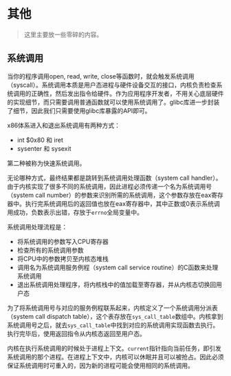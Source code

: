 # 其他

> 这里主要放一些零碎的内容。

## 系统调用

当你的程序调用open, read, write, close等函数时，就会触发系统调用（syscall）。系统调用本质是用户态进程与硬件设备交互的接口，内核负责检查系统调用的正确性，然后发出指令给硬件。作为应用程序开发者，不用关心底层硬件的实现细节，而只需要调用普通函数就可以使用系统调用了。glibc库进一步封装了细节，因此我们只需要使用glibc库暴露的API即可。

x86体系进入和退出系统调用有两种方式：

- int $0x80 和 iret
- sysenter 和 sysexit

第二种被称为快速系统调用。

无论哪种方式，最终结果都是跳转到系统调用处理函数（system call handler）。由于内核实现了很多不同的系统调用，因此进程必须传递一个名为系统调用号（system call number）的参数来识别所需的系统调用，这个参数存放在eax寄存器中。执行完系统调用后的返回值也放在eax寄存器中，其中正数或0表示系统调用成功，负数表示出错，存放于`errno`全局变量中。

系统调用处理流程是：

- 将系统调用的参数写入CPU寄存器
- 检查所有的系统调用参数
- 将CPU中的参数拷贝至内核态堆栈
- 调用名为系统调用服务例程（system call service routine）的C函数来处理系统调用
- 退出系统调用处理程序，将内核栈中的值加载至寄存器，并从内核态切换回用户态

为了将系统调用号与对应的服务例程联系起来，内核定义了一个系统调用分派表（system call dispatch table），这个表存放在`sys_call_table`数组中。内核拿到系统调用号之后，就去`sys_call_table`中找到对应的系统调用实现函数去执行。执行完毕后，使用返回指令从内核态返回至用户态。

内核在执行系统调用的时候处于进程上下文。`current`指针指向当前任务，即引发系统调用的那个进程。在进程上下文中，内核可以休眠并且可以被抢占。因此必须保证系统调用时可重入的，因为新的进程可能会使用相同的系统调用。








